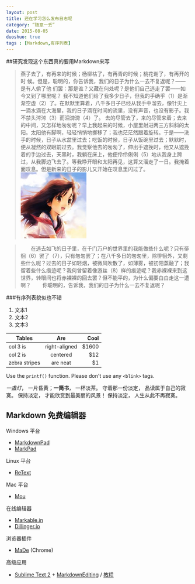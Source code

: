 ```yaml
---
layout: post
title: 还在学习怎么发布日志呢
category: “随意一丢”
date: 2015-08-05
duoshuo: true
tags : [Markdown,有序列表]
---
```


##研究发现这个东西真的要用Markdown来写

> 燕子去了，有再来的时候；杨柳枯了，有再青的时候；桃花谢了，有再开的时 候。但是，聪明的，你告诉我，我们的日子为什么一去不复返呢？——是有人偷了他 们罢：那是谁？又藏在何处呢？是他们自己逃走了罢——如今又到了哪里呢？
> 我不知道他们给了我多少日子，但我的手确乎（1）是渐渐空虚（2）了。在默默里算着，八千多日子已经从我手中溜去，像针尖上一滴水滴在大海里，我的日子滴在时间的流里，没有声音，也没有影子。我不禁头涔涔（3）而泪潸潸（4）了。
> 去的尽管去了，来的尽管来着；去来的中间，又怎样地匆匆呢？早上我起来的时候，小屋里射进两三方斜斜的太阳。太阳他有脚啊，轻轻悄悄地挪移了；我也茫茫然跟着旋转。于是——洗手的时候，日子从水盆里过去；吃饭的时候，日子从饭碗里过去；默默时，便从凝然的双眼前过去。我觉察他去的匆匆了，伸出手遮挽时，他又从遮挽着的手边过去，天黑时，我躺在床上，他便伶伶俐俐（5）地从我身上跨过，从我脚边飞去了。等我睁开眼和太阳再见，这算又溜走了一日。我掩着面叹息。但是新来的日子的影儿又开始在叹息里闪过了。
![本地图片该怎么链接啊](/res/img/icon.jpg)

<!-- more -->
> 　　在逃去如飞的日子里，在千门万户的世界里的我能做些什么呢？只有徘徊（6）罢了（7），只有匆匆罢了；在八千多日的匆匆里，除徘徊外，又剩些什么呢？过去的日子如轻烟，被微风吹散了，如薄雾，被初阳蒸融了；我留着些什么痕迹呢？我何曾留着像游丝（8）样的痕迹呢？我赤裸裸来到这世界，转眼间也将赤裸裸的回去罢？但不能平的，为什么偏要白白走这一遭啊？
> 　　你聪明的，告诉我，我们的日子为什么一去不复返呢？

###有序列表貌似也不错
1. 文本1
2. 文本2
3. 文本3

| Tables        | Are           | Cool  |
| ------------- |:-------------:| -----:|
| col 3 is      | right-aligned | $1600 |
| col 2 is      | centered      |   $12 |
| zebra stripes | are neat      |    $1 |
    
Use the `printf()` function. Please don't use any `<blink>` tags.


*一盏灯*， 一片昏黄；**一简书**， 一杯淡茶。 守着那一份淡定， 品读属于自己的寂寞。 保持淡定， 才能欣赏到最美丽的风景！ 保持淡定， 人生从此不再寂寞。

<h2 id="editor">Markdown 免费编辑器</h2>

<p>Windows 平台</p>

<ul>
<li><a href="http://markdownpad.com/">MarkdownPad</a></li>
<li><a href="http://code52.org/DownmarkerWPF/">MarkPad</a></li>
</ul>

<p>Linux 平台</p>

<ul>
<li><a href="http://sourceforge.net/p/retext/home/ReText/">ReText</a></li>
</ul>

<p>Mac 平台</p>

<ul>
<li><a href="http://mouapp.com/">Mou</a></li>
</ul>

<p>在线编辑器</p>

<ul>
<li><a href="http://markable.in/">Markable.in</a></li>
<li><a href="http://dillinger.io/">Dillinger.io</a></li>
</ul>

<p>浏览器插件</p>

<ul>
<li><a href="https://chrome.google.com/webstore/detail/oknndfeeopgpibecfjljjfanledpbkog">MaDe</a> (Chrome)</li>
</ul>

<p>高级应用</p>

<ul>
<li><a href="http://www.sublimetext.com/2">Sublime Text 2</a> + <a href="http://ttscoff.github.com/MarkdownEditing/">MarkdownEditing</a> / <a href="http://lucifr.com/2012/07/12/markdownediting-for-sublime-text-2/">教程</a></li>
</ul>
        
